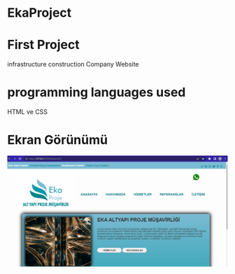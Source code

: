 # EkaProject

<h1>First Project</h1>

infrastructure construction Company Website

<h1>programming languages ​​used </h1>

HTML ve CSS

<h1>Ekran Görünümü</h1>

![](./Gifs/eka.gif)